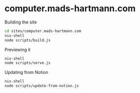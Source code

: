 # computer.mads-hartmann.com

Building the site

```sh
cd sites/computer.mads-hartmann.com
nix-shell
node scripts/build.js
```

Previewing it

```sh
nix-shell
node scripts/serve.js
```

Updating from Notion

```sh
nix-shell
node scripts/update-from-notion.js
```

